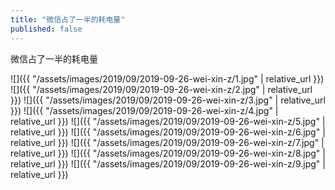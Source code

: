 ```yaml
---
title: "微信占了一半的耗电量"
published: false
---
```

微信占了一半的耗电量



![]({{ "/assets/images/2019/09/2019-09-26-wei-xin-z/1.jpg" | relative_url }})
![]({{ "/assets/images/2019/09/2019-09-26-wei-xin-z/2.jpg" | relative_url }})
![]({{ "/assets/images/2019/09/2019-09-26-wei-xin-z/3.jpg" | relative_url }})
![]({{ "/assets/images/2019/09/2019-09-26-wei-xin-z/4.jpg" | relative_url }})
![]({{ "/assets/images/2019/09/2019-09-26-wei-xin-z/5.jpg" | relative_url }})
![]({{ "/assets/images/2019/09/2019-09-26-wei-xin-z/6.jpg" | relative_url }})
![]({{ "/assets/images/2019/09/2019-09-26-wei-xin-z/7.jpg" | relative_url }})
![]({{ "/assets/images/2019/09/2019-09-26-wei-xin-z/8.jpg" | relative_url }})
![]({{ "/assets/images/2019/09/2019-09-26-wei-xin-z/9.jpg" | relative_url }})
